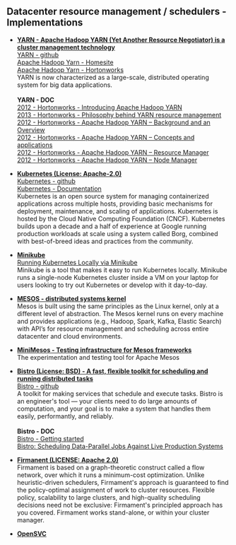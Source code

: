 

## Datacenter resource management / schedulers - Implementations


- **[YARN - Apache Hadoop YARN (Yet Another Resource Negotiator) is a cluster management technology](http://hadoop.apache.org/)**  
[YARN - github](https://github.com/apache/hadoop/tree/trunk/hadoop-yarn-project/hadoop-yarn)  
[Apache Hadoop Yarn - Homesite](http://hadoop.apache.org/docs/current/hadoop-yarn/hadoop-yarn-site/YARN.html)  
[Apache Hadoop Yarn - Hortonworks](http://hortonworks.com/hadoop/yarn/)  
YARN is now characterized as a large-scale, distributed operating system for big data applications.  <br>    
**YARN - DOC**  
 [2012 - Hortonworks - Introducing Apache Hadoop YARN](http://hortonworks.com/blog/introducing-apache-hadoop-yarn/)    
 [2013 - Hortonworks - Philosophy behind YARN resource management](http://hortonworks.com/blog/philosophy-behind-yarn-resource-management/)  
 [2012 - Hortonworks - Apache Hadoop YARN – Background and an Overview](http://hortonworks.com/blog/apache-hadoop-yarn-background-and-an-overview/)  
 [2012 - Hortonworks - Apache Hadoop YARN – Concepts and applications](http://hortonworks.com/blog/apache-hadoop-yarn-concepts-and-applications/)  
 [2012 - Hortonworks - Apache Hadoop YARN – Resource Manager](http://hortonworks.com/blog/apache-hadoop-yarn-resourcemanager/)  
 [2012 - Hortonworks - Apache Hadoop YARN – Node Manager](http://hortonworks.com/blog/apache-hadoop-yarn-nodemanager/)  


- **[Kubernetes (License: Apache-2.0)](https://kubernetes.io/)**  
[Kubernetes - github](https://github.com/kubernetes/kubernetes)  
[Kubernetes - Documentation](https://kubernetes.io/docs/)  
Kubernetes is an open source system for managing containerized applications across multiple hosts, providing basic mechanisms for deployment, maintenance, and scaling of applications. Kubernetes is hosted by the Cloud Native Computing Foundation (CNCF). Kubernetes builds upon a decade and a half of experience at Google running production workloads at scale using a system called Borg, combined with best-of-breed ideas and practices from the community.


- **[Minikube](https://github.com/kubernetes/minikube)**  
[Running Kubernetes Locally via Minikube](https://kubernetes.io/docs/getting-started-guides/minikube/)  
Minikube is a tool that makes it easy to run Kubernetes locally. Minikube runs a single-node Kubernetes cluster inside a VM on your laptop for users looking to try out Kubernetes or develop with it day-to-day.


- **[MESOS - distributed systems kernel](http://mesos.apache.org/)**  
Mesos is built using the same principles as the Linux kernel, only at a different level of abstraction. The Mesos kernel runs on every machine and provides applications (e.g., Hadoop, Spark, Kafka, Elastic Search) with API’s for resource management and scheduling across entire datacenter and cloud environments.


- **[MiniMesos - Testing infrastructure for Mesos frameworks](https://minimesos.org/)**  
The experimentation and testing tool for Apache Mesos


- **[Bistro (License: BSD) - A fast, flexible toolkit for scheduling and running distributed tasks](https://facebook.github.io/bistro/)**  
[Bistro - github](https://github.com/facebook/bistro)  
A toolkit for making services that schedule and execute tasks. Bistro is an engineer's tool — your clients need to do large amounts of computation, and your goal is to make a system that handles them easily, performantly, and reliably.  <br>  
**Bistro - DOC**  
[Bistro - Getting started](https://facebook.github.io/bistro/docs/getting-started/)  
[Bistro: Scheduling Data-Parallel Jobs Against Live Production Systems](https://facebook.github.io/bistro/static/bistro_ATC_final.pdf)  


- **[Firmanent (LICENSE: Apache 2.0)](http://www.firmament.io/)**  
Firmament is based on a graph-theoretic construct called a flow network, over which it runs a minimum-cost optimization. Unlike heuristic-driven schedulers, Firmament's approach is guaranteed to find the policy-optimal assignment of work to cluster resources. Flexible policy, scalability to large clusters, and high-quality scheduling decisions need not be exclusive: Firmament's principled approach has you covered.
Firmament works stand-alone, or within your cluster manager.


- **[OpenSVC](http://www.opensvc.com/)**





